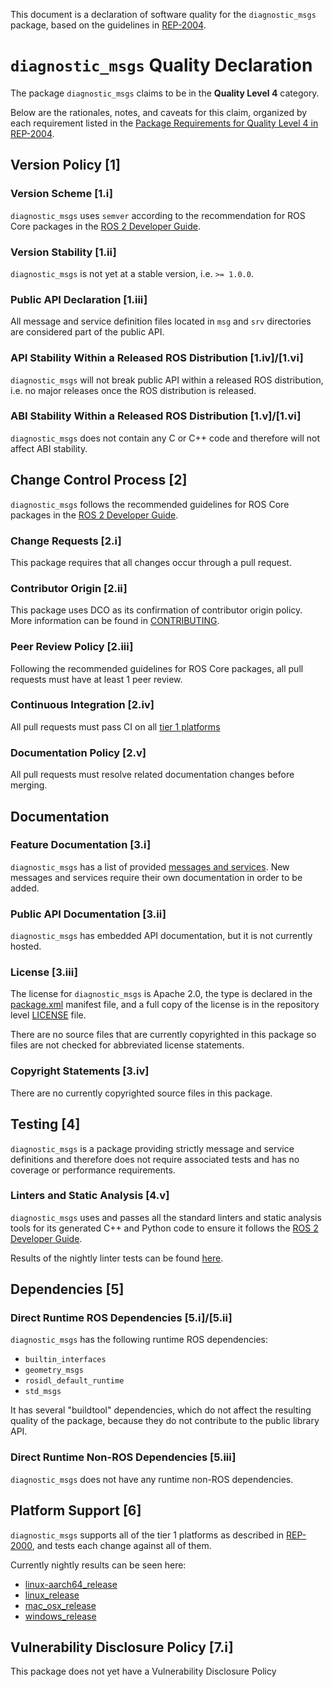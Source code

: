 This document is a declaration of software quality for the `diagnostic_msgs` package, based on the guidelines in [REP-2004](https://www.ros.org/reps/rep-2004.html).

# `diagnostic_msgs` Quality Declaration

The package `diagnostic_msgs` claims to be in the **Quality Level 4** category.

Below are the rationales, notes, and caveats for this claim, organized by each requirement listed in the [Package Requirements for Quality Level 4 in REP-2004](https://www.ros.org/reps/rep-2004.html).

## Version Policy [1]

### Version Scheme [1.i]

`diagnostic_msgs` uses `semver` according to the recommendation for ROS Core packages in the [ROS 2 Developer Guide](https://index.ros.org/doc/ros2/Contributing/Developer-Guide/#versioning).

### Version Stability [1.ii]

`diagnostic_msgs` is not yet at a stable version, i.e. `>= 1.0.0`.

### Public API Declaration [1.iii]

All message and service definition files located in `msg` and `srv` directories are considered part of the public API.

### API Stability Within a Released ROS Distribution [1.iv]/[1.vi]

`diagnostic_msgs` will not break public API within a released ROS distribution, i.e. no major releases once the ROS distribution is released.

### ABI Stability Within a Released ROS Distribution [1.v]/[1.vi]

`diagnostic_msgs` does not contain any C or C++ code and therefore will not affect ABI stability.

## Change Control Process [2]

`diagnostic_msgs` follows the recommended guidelines for ROS Core packages in the [ROS 2 Developer Guide](https://index.ros.org/doc/ros2/Contributing/Developer-Guide/#package-requirements).

### Change Requests [2.i]

This package requires that all changes occur through a pull request.

### Contributor Origin [2.ii]

This package uses DCO as its confirmation of contributor origin policy. More information can be found in [CONTRIBUTING](../CONTRIBUTING.md).

### Peer Review Policy [2.iii]

Following the recommended guidelines for ROS Core packages, all pull requests must have at least 1 peer review.

### Continuous Integration [2.iv]

All pull requests must pass CI on all [tier 1 platforms](https://www.ros.org/reps/rep-2000.html#support-tiers)

### Documentation Policy [2.v]

All pull requests must resolve related documentation changes before merging.

## Documentation

### Feature Documentation [3.i]

`diagnostic_msgs` has a list of provided [messages and services](README.md).
New messages and services require their own documentation in order to be added.

### Public API Documentation [3.ii]

`diagnostic_msgs` has embedded API documentation, but it is not currently hosted.

### License [3.iii]

The license for `diagnostic_msgs` is Apache 2.0, the type is declared in the [package.xml](package.xml) manifest file, and a full copy of the license is in the repository level [LICENSE](../LICENSE) file.

There are no source files that are currently copyrighted in this package so files are not checked for abbreviated license statements.

### Copyright Statements [3.iv]

There are no currently copyrighted source files in this package.

## Testing [4]

`diagnostic_msgs` is a package providing strictly message and service definitions and therefore does not require associated tests and has no coverage or performance requirements.

### Linters and Static Analysis [4.v]

`diagnostic_msgs` uses and passes all the standard linters and static analysis tools for its generated C++ and Python code to ensure it follows the [ROS 2 Developer Guide](https://index.ros.org/doc/ros2/Contributing/Developer-Guide/#linters).

Results of the nightly linter tests can be found [here](http://build.ros2.org/view/Epr/job/Epr__common_interfaces__ubuntu_bionic_amd64/lastBuild/testReport/diagnostic_msgs/).

## Dependencies [5]

### Direct Runtime ROS Dependencies [5.i]/[5.ii]

`diagnostic_msgs` has the following runtime ROS dependencies:
* `builtin_interfaces`
* `geometry_msgs`
* `rosidl_default_runtime`
* `std_msgs`

It has several "buildtool" dependencies, which do not affect the resulting quality of the package, because they do not contribute to the public library API.

### Direct Runtime Non-ROS Dependencies [5.iii]

`diagnostic_msgs` does not have any runtime non-ROS dependencies.

## Platform Support [6]

`diagnostic_msgs` supports all of the tier 1 platforms as described in [REP-2000](https://www.ros.org/reps/rep-2000.html#support-tiers), and tests each change against all of them.

Currently nightly results can be seen here:
* [linux-aarch64_release](https://ci.ros2.org/view/nightly/job/nightly_linux-aarch64_release/lastBuild/testReport/diagnostic_msgs/)
* [linux_release](https://ci.ros2.org/view/nightly/job/nightly_linux_release/lastBuild/testReport/diagnostic_msgs/)
* [mac_osx_release](https://ci.ros2.org/view/nightly/job/nightly_osx_release/lastBuild/testReport/diagnostic_msgs/)
* [windows_release](https://ci.ros2.org/view/nightly/job/nightly_win_rel/lastBuild/testReport/diagnostic_msgs/)

## Vulnerability Disclosure Policy [7.i]

This package does not yet have a Vulnerability Disclosure Policy
